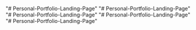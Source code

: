 "# Personal-Portfolio-Landing-Page" 
"# Personal-Portfolio-Landing-Page" 
"# Personal-Portfolio-Landing-Page" 
"# Personal-Portfolio-Landing-Page" 
"# Personal-Portfolio-Landing-Page" 
